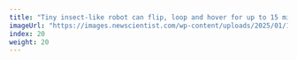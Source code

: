 ```yaml
---
title: "Tiny insect-like robot can flip, loop and hover for up to 15 minutes"
imageUrl: "https://images.newscientist.com/wp-content/uploads/2025/01/17143014/SEI_236278300.jpg?width=788"
index: 20
weight: 20
---
```

